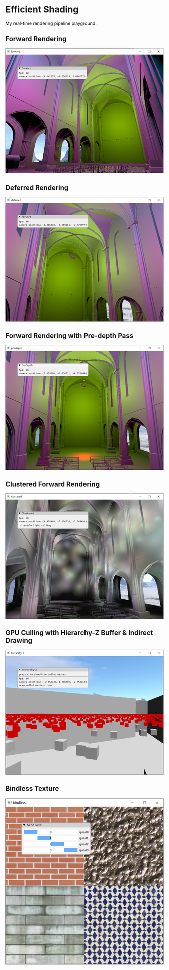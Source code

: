 # Efficient Shading

My real-time rendering pipeline playground.

## Forward Rendering

![](./gallery/0-basic.png)

## Deferred Rendering

![](./gallery/1-deferred.png)

## Forward Rendering with Pre-depth Pass

![](./gallery/2-predepth.png)

## Clustered Forward Rendering

![](./gallery/3-clustered.png)

## GPU Culling with Hierarchy-Z Buffer & Indirect Drawing

![](./gallery/4-hierarchyz.png)

## Bindless Texture

![](./gallery/5-bindless.png)